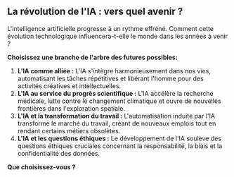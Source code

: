 ##  La révolution de l'IA : vers quel avenir ? 

L'intelligence artificielle progresse à un rythme effréné. Comment cette évolution technologique influencera-t-elle le monde dans les années à venir ? 

**Choisissez une branche de l'arbre des futures possibles:**

1. **L'IA comme alliée :** L'IA s'intègre harmonieusement dans nos vies, automatisant les tâches répétitives et libérant l'homme pour des activités créatives et intellectuelles.
2. **L'IA au service du progrès scientifique :** L'IA accélère la recherche médicale, lutte contre le changement climatique et ouvre de nouvelles frontières dans l'exploration spatiale.
3. **L'IA et la transformation du travail :**  L'automatisation induite par l'IA transforme le marché du travail, créant de nouveaux emplois tout en rendant certains métiers obsolètes.
4. **L'IA et les questions éthiques :**  Le développement de l'IA soulève des questions éthiques cruciales concernant la responsabilité, la biais et la confidentialité des données. 



**Que choisissez-vous ?** 
